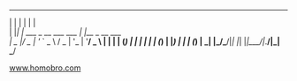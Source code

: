  _   _                       _               
| | | |                     | |              
| |_| | ___  _ __ ___   ___ | |__  _ __ ___  
|  _  |/ _ \| '_ ` _ \ / _ \| '_ \| '__/ _ \ 
| | | | (_) | | | | | | (_) | |_) | | | (_) |
\_| |_/\___/|_| |_| |_|\___/|_.__/|_|  \___/ 

  www.homobro.com
  
